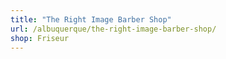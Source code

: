 ```yaml
---
title: "The Right Image Barber Shop"
url: /albuquerque/the-right-image-barber-shop/
shop: Friseur
---
```

